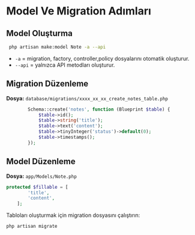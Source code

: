 # Model Ve Migration Adımları

## Model Oluşturma

```bash
 php artisan make:model Note -a --api
```

- `-a` = migration, factory, controller,policy dosyalarını otomatik oluşturur.
- `--api` = yalnızca API metodları oluşturur.

## Migration Düzenleme

**Dosya:** `database/migrations/xxxx_xx_xx_create_notes_table.php`

```php
        Schema::create('notes', function (Blueprint $table) {
            $table->id();
            $table->string('title');
            $table->text('content');
            $table->tinyInteger('status')->default(0);
            $table->timestamps();
        });
```

## Model Düzenleme

**Dosya:** `app/Models/Note.php`

```php
protected $fillable = [
        'title',
        'content',
    ];
```
Tabloları oluşturmak için migration dosyasını çalıştırın:
```bash
php artisan migrate
```
